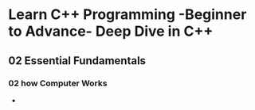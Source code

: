 # Learn C++ Programming -Beginner to Advance- Deep Dive in C++

## 02  Essential Fundamentals

### 02 how Computer Works

- 